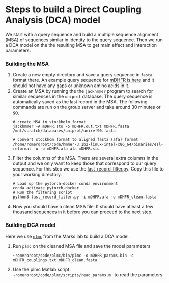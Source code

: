 # Steps to build a Direct Coupling Analysis (DCA) model

We start with a query sequence and build a multiple sequence alignment (MSA) of sequences similar in identity to the query sequence. 
Then we run a DCA model on the the resulting MSA to get main effect and interaction parameters. 


### Building the MSA
1. Create a new empty directory and save a query sequence in `fasta` format there. 
An example query sequence for [mDHFR is here](mDHFR.fasta) and it should not have any gaps or unknown amino acids in it. 
1. Create an MSA by running the the `jackhmmer` program to search for similar sequences in the `uniprot` database. 
The query sequence is automatically saved as the last record in the MSA.
The following commands are run on the group server and take around 30 minutes or so. 
   ```shell
   # create MSA in stockholm format
   jackhmmer -A mDHFR.sto -o mDHFR.out.txt mDHFR.fasta /mnt/scratch/databases/uniprot/uniref90.fasta
   
   # convert stockhom format to aligned fasta (afa) format
   /home/romeroroot/code/hmmer-3.1b2-linux-intel-x86_64/binaries/esl-reformat -u -o mDHFR.afa afa mDHFR.sto 
   ```
1. Filter the columns of the MSA. There are several extra columns in the output and we only want to keep those that correspond to our query sequence. 
For this step we use the [last_record_filter.py](../source/make_dataset/last_record_filter.py). Copy this file to your working directory.  
   ```shell
   # Load up the pytorch-docker conda environment
   conda activate pytorch-docker
   # Run the filtering script
   python3 last_record_filter.py -i mDHFR.afa -o mDHFR_clean.fasta 
   ```
1. Now you should have a clean MSA file. It should have atleast a few thousand sequences in it before you can proceed to the next step.
   
### Building DCA model
Here we use [`plmc`](https://github.com/debbiemarkslab/plmc) from the Marks lab to build a DCA model. 
1. Run `plmc` on the cleaned MSA file and save the model parameters
   ```shell
   ~romeroroot/code/plmc/bin/plmc -o mDHFR_params.bin -c mDHFR_couplings.txt mDHFR_clean.fasta
   ```
2. Use the plmc Matlab script `~romeroroot/code/plmc/scripts/read_params.m ` to read the parameters. 
